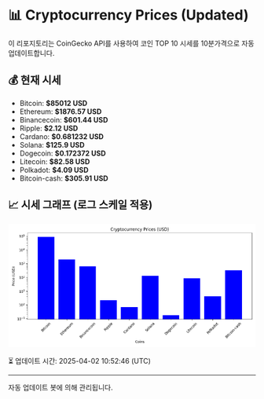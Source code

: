 
# 📊 Cryptocurrency Prices (Updated)

이 리포지토리는 CoinGecko API를 사용하여 코인 TOP 10 시세를 10분가격으로 자동 업데이트합니다.

## 💰 현재 시세
- Bitcoin: **$85012 USD**
- Ethereum: **$1876.57 USD**
- Binancecoin: **$601.44 USD**
- Ripple: **$2.12 USD**
- Cardano: **$0.681232 USD**
- Solana: **$125.9 USD**
- Dogecoin: **$0.172372 USD**
- Litecoin: **$82.58 USD**
- Polkadot: **$4.09 USD**
- Bitcoin-cash: **$305.91 USD**

## 📈 시세 그래프 (로그 스케일 적용)
![Crypto Prices](crypto_prices.png)

⏳ 업데이트 시간: 2025-04-02 10:52:46 (UTC)

---
자동 업데이트 봇에 의해 관리됩니다.
